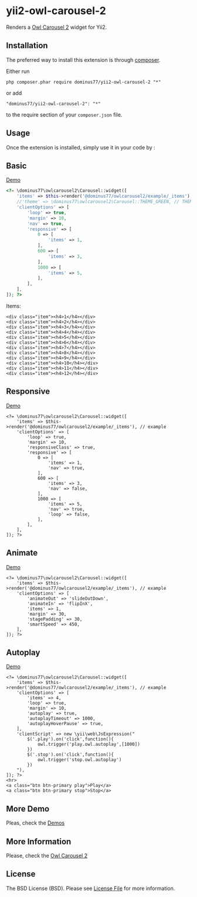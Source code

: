 yii2-owl-carousel-2
======

Renders a [Owl Carousel 2](https://owlcarousel2.github.io/OwlCarousel2/) widget for Yii2.


Installation
------------

The preferred way to install this extension is through [composer](http://getcomposer.org/download/).

Either run

```
php composer.phar require dominus77/yii2-owl-carousel-2 "*"
```

or add

```
"dominus77/yii2-owl-carousel-2": "*"
```

to the require section of your `composer.json` file.


Usage
-----

Once the extension is installed, simply use it in your code by  :

Basic
-----
[Demo](https://owlcarousel2.github.io/OwlCarousel2/demos/basic.html)
```php
<?= \dominus77\owlcarousel2\Carousel::widget([
    'items' => $this->render('@dominus77/owlcarousel2/example/_items'), // example
    //'theme' => \dominus77\owlcarousel2\Carousel::THEME_GREEN, // THEME_DEFAULT, THEME_GREEN
    'clientOptions' => [
        'loop' => true,
        'margin' => 10,
        'nav' => true,
        'responsive' => [
            0 => [
                'items' => 1,
            ],
            600 => [
                'items' => 3,
            ],
            1000 => [
                'items' => 5,
            ],
        ],
    ],
]); ?>
```
Items:
```
<div class="item"><h4>1</h4></div>
<div class="item"><h4>2</h4></div>
<div class="item"><h4>3</h4></div>
<div class="item"><h4>4</h4></div>
<div class="item"><h4>5</h4></div>
<div class="item"><h4>6</h4></div>
<div class="item"><h4>7</h4></div>
<div class="item"><h4>8</h4></div>
<div class="item"><h4>9</h4></div>
<div class="item"><h4>10</h4></div>
<div class="item"><h4>11</h4></div>
<div class="item"><h4>12</h4></div>
```

Responsive
----------
[Demo](https://owlcarousel2.github.io/OwlCarousel2/demos/responsive.html)
```
<?= \dominus77\owlcarousel2\Carousel::widget([
    'items' => $this->render('@dominus77/owlcarousel2/example/_items'), // example
    'clientOptions' => [
        'loop' => true,
        'margin' => 10,
        'responsiveClass' => true,
        'responsive' => [
            0 => [
                'items' => 1,
                'nav' => true,
            ],
            600 => [
                'items' => 3,
                'nav' => false,
            ],
            1000 => [
                'items' => 5,
                'nav' => true,
                'loop' => false,
            ],
        ],
    ],
]); ?>
```

Animate
-------
[Demo](https://owlcarousel2.github.io/OwlCarousel2/demos/animate.html)
```
<?= \dominus77\owlcarousel2\Carousel::widget([
    'items' => $this->render('@dominus77/owlcarousel2/example/_items'), // example
    'clientOptions' => [
        'animateOut' => 'slideOutDown',
        'animateIn' => 'flipInX',
        'items' => 1,
        'margin' => 30,
        'stagePadding' => 30,
        'smartSpeed' => 450,
    ],
]); ?>
```

Autoplay
--------
[Demo](https://owlcarousel2.github.io/OwlCarousel2/demos/autoplay.html)
```
<?= \dominus77\owlcarousel2\Carousel::widget([
    'items' => $this->render('@dominus77/owlcarousel2/example/_items'), // example
    'clientOptions' => [
        'items' => 4,
        'loop' => true,
        'margin' => 10,
        'autoplay' => true,
        'autoplayTimeout' => 1000,
        'autoplayHoverPause' => true,
    ],
    'clientScript' => new \yii\web\JsExpression("
        $('.play').on('click',function(){
            owl.trigger('play.owl.autoplay',[1000])
        })
        $('.stop').on('click',function(){
            owl.trigger('stop.owl.autoplay')
        })
    "),
]); ?>
<hr>
<a class="btn btn-primary play">Play</a>
<a class="btn btn-primary stop">Stop</a>
```

More Demo
-----
Pleas, check the [Demos](https://owlcarousel2.github.io/OwlCarousel2/demos/demos.html)

More Information
-----
Please, check the [Owl Carousel 2](https://owlcarousel2.github.io/OwlCarousel2/)

License
-----
The BSD License (BSD). Please see [License File](https://github.com/Dominus77/yii2-owl-carousel-2/blob/master/LICENSE.md) for more information.